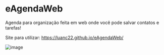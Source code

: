 # eAgendaWeb
Agenda para organização feita em web onde você pode salvar contatos e tarefas!

Site para utilizar: https://luanc22.github.io/eAgendaWeb/

![image](https://user-images.githubusercontent.com/49588133/185488673-903d9dcd-2daa-43ee-8c61-0403eace49b4.png)
